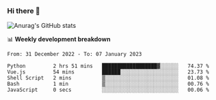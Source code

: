 ### Hi there 👋
![Anurag's GitHub stats](https://github-readme-stats.vercel.app/api?username=jami1024&show_icons=true&theme=radical)

📊 **Weekly development breakdown**
<!--START_SECTION:waka-->

```text
From: 31 December 2022 - To: 07 January 2023

Python         2 hrs 51 mins   ██████████████████▓░░░░░░   74.37 %
Vue.js         54 mins         ██████░░░░░░░░░░░░░░░░░░░   23.73 %
Shell Script   2 mins          ▒░░░░░░░░░░░░░░░░░░░░░░░░   01.08 %
Bash           1 min           ▒░░░░░░░░░░░░░░░░░░░░░░░░   00.76 %
JavaScript     0 secs          ░░░░░░░░░░░░░░░░░░░░░░░░░   00.06 %
```

<!--END_SECTION:waka-->
<!--
**jami1024/jami1024** is a ✨ _special_ ✨ repository because its `README.md` (this file) appears on your GitHub profile.

Here are some ideas to get you started:

- 🔭 I’m currently working on ...
- 🌱 I’m currently learning ...
- 👯 I’m looking to collaborate on ...
- 🤔 I’m looking for help with ...
- 💬 Ask me about ...
- 📫 How to reach me: ...
- 😄 Pronouns: ...
- ⚡ Fun fact: ...
-->
